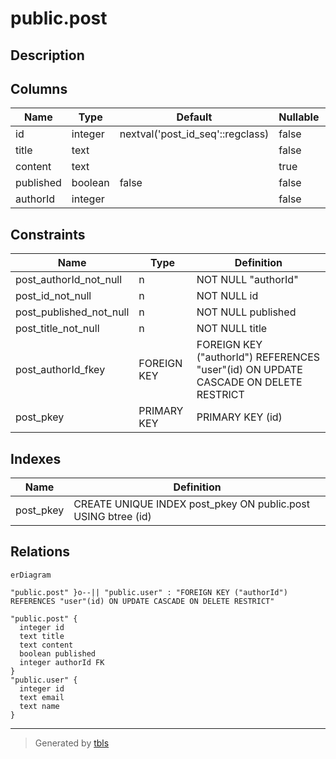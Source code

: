 # public.post

## Description

## Columns

| Name | Type | Default | Nullable | Children | Parents | Comment |
| ---- | ---- | ------- | -------- | -------- | ------- | ------- |
| id | integer | nextval('post_id_seq'::regclass) | false |  |  |  |
| title | text |  | false |  |  |  |
| content | text |  | true |  |  |  |
| published | boolean | false | false |  |  |  |
| authorId | integer |  | false |  | [public.user](public.user.md) |  |

## Constraints

| Name | Type | Definition |
| ---- | ---- | ---------- |
| post_authorId_not_null | n | NOT NULL "authorId" |
| post_id_not_null | n | NOT NULL id |
| post_published_not_null | n | NOT NULL published |
| post_title_not_null | n | NOT NULL title |
| post_authorId_fkey | FOREIGN KEY | FOREIGN KEY ("authorId") REFERENCES "user"(id) ON UPDATE CASCADE ON DELETE RESTRICT |
| post_pkey | PRIMARY KEY | PRIMARY KEY (id) |

## Indexes

| Name | Definition |
| ---- | ---------- |
| post_pkey | CREATE UNIQUE INDEX post_pkey ON public.post USING btree (id) |

## Relations

```mermaid
erDiagram

"public.post" }o--|| "public.user" : "FOREIGN KEY ("authorId") REFERENCES "user"(id) ON UPDATE CASCADE ON DELETE RESTRICT"

"public.post" {
  integer id
  text title
  text content
  boolean published
  integer authorId FK
}
"public.user" {
  integer id
  text email
  text name
}
```

---

> Generated by [tbls](https://github.com/k1LoW/tbls)
